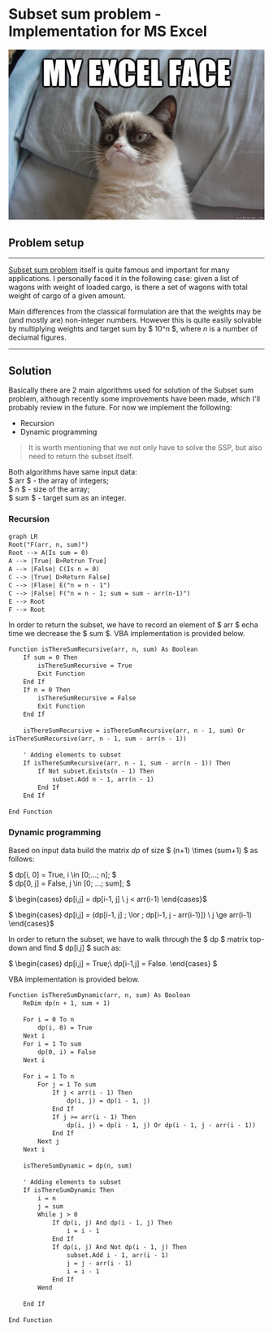 # Subset sum problem - Implementation for MS Excel
![Excel meme](/assets/img/Excel_meme.jpg)
## Problem setup
---
[Subset sum problem](https://en.wikipedia.org/wiki/Subset_sum_problem) itself is quite famous and important for many applications. I personally faced it in the following case: given a list of wagons with weight of loaded cargo, is there a set of wagons with total weight of cargo of a given amount. 

Main differences from the classical formulation are that the weights may be (and mostly are) non-integer numbers. However this is quite easily solvable by multiplying weights and target sum by $ 10^n $, where *n* is a number of deciumal figures. 

---

## Solution

Basically there are 2 main algorithms used for solution of the Subset sum problem, although recently some improvements have been made, which I'll probably review in the future. For now we implement the following:
* Recursion
* Dynamic programming
>It is worth mentioning that we not only have to solve the SSP, but also need to return the subset itself. 

Both algorithms have same input data:   
$ arr $ - the array of integers;  
$ n $ - size of the array;  
$ sum $ - target sum as an integer.

### Recursion 

```mermaid
graph LR
Root("F(arr, n, sum)")
Root --> A(Is sum = 0)
A --> |True| B>Retrun True]
A --> |False| C(Is n = 0)
C --> |True| D>Return False]
C --> |Flase| E("n = n - 1")
C --> |False| F("n = n - 1; sum = sum - arr(n-1)")
E --> Root
F --> Root

```
In order to return the subset, we have to record an element of $ arr $ echa time we decrease the $ sum $. VBA implementation is provided below.

```VB
Function isThereSumRecursive(arr, n, sum) As Boolean
    If sum = 0 Then
        isThereSumRecursive = True
        Exit Function
    End If
    If n = 0 Then
        isThereSumRecursive = False
        Exit Function
    End If
    
    isThereSumRecursive = isThereSumRecursive(arr, n - 1, sum) Or isThereSumRecursive(arr, n - 1, sum - arr(n - 1))
    
    ' Adding elements to subset
    If isThereSumRecursive(arr, n - 1, sum - arr(n - 1)) Then
        If Not subset.Exists(n - 1) Then
            subset.Add n - 1, arr(n - 1)
        End If
    End If
       
End Function
```

### Dynamic programming

Based on input data build the matrix $dp$ of size $ (n+1) \times (sum+1) $ as follows: 
 
$ dp[i, 0] = True, i \in [0;...; n]; $ <br>
$ dp[0, j] = False, j \in [0; ...; sum]; $  <br>

$ \begin{cases} 
dp[i,j] = dp[i-1, j] \\
j < arr(i-1)
\end{cases}$

$ \begin{cases} 
dp[i,j] = (dp[i-1, j] \; \lor \; dp[i-1, j - arr(i-1)]) \\
j \ge arr(i-1)
\end{cases}$

In order to return the subset, we have to walk through the $ dp $ matrix top-down and find $ dp[i,j] $ such as:  

$
\begin{cases} 
    dp[i,j] = True;\\
    dp[i-1,j] = False.
\end{cases}
 $  

VBA implementation is provided below.

```VB
Function isThereSumDynamic(arr, n, sum) As Boolean
    ReDim dp(n + 1, sum + 1)
    
    For i = 0 To n
        dp(i, 0) = True
    Next i
    For i = 1 To sum
        dp(0, i) = False
    Next i
    
    For i = 1 To n
        For j = 1 To sum
            If j < arr(i - 1) Then
                dp(i, j) = dp(i - 1, j)
            End If
            If j >= arr(i - 1) Then
                dp(i, j) = dp(i - 1, j) Or dp(i - 1, j - arr(i - 1))
            End If
        Next j
    Next i
    
    isThereSumDynamic = dp(n, sum)
    
    ' Adding elements to subset
    If isThereSumDynamic Then
        i = n
        j = sum
        While j > 0
            If dp(i, j) And dp(i - 1, j) Then
                i = i - 1
            End If
            If dp(i, j) And Not dp(i - 1, j) Then
                subset.Add i - 1, arr(i - 1)
                j = j - arr(i - 1)
                i = i - 1
            End If
        Wend
        
    End If
    
End Function
```
